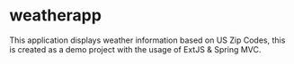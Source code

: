 weatherapp
==========

This application displays weather information based on US Zip Codes, this is created as a demo project with the usage of ExtJS &amp; Spring MVC.
